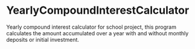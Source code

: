 # YearlyCompoundInterestCalculator
Yearly compound interest calculator for school project, this program calculates the amount accumulated over a year with and without monthly deposits or initial investment.

